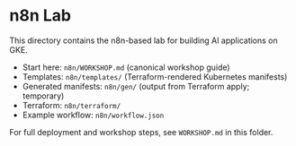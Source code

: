 # n8n Lab

This directory contains the n8n-based lab for building AI applications on GKE.

- Start here: `n8n/WORKSHOP.md` (canonical workshop guide)
- Templates: `n8n/templates/` (Terraform-rendered Kubernetes manifests)
- Generated manifests: `n8n/gen/` (output from Terraform apply; temporary)
- Terraform: `n8n/terraform/`
- Example workflow: `n8n/workflow.json`

For full deployment and workshop steps, see `WORKSHOP.md` in this folder.
